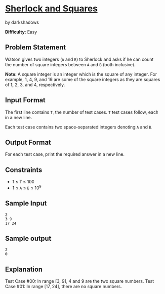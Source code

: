 # [Sherlock and Squares]
by darkshadows

**Difficulty**: Easy

## Problem Statement

Watson gives two integers (`A` and `B`) to Sherlock and asks if he can count
the number of square integers between `A` and `B` (both inclusive).

**Note**: A square integer is an integer which is the square of any integer. For
example, 1, 4, 9, and 16 are some of the square integers as they are squares
of 1, 2, 3, and 4, respectively.

## Input Format

The first line contains `T`, the number of test cases. `T` test cases follow,
each in a new line.

Each test case contains two space-separated integers denoting `A` and `B`.

## Output Format

For each test case, print the required answer in a new line.

## Constraints

* 1 &le; `T` &le; 100
* 1 &le; `A` &le; `B` &le; 10<sup>9</sup>

## Sample Input

```
2
3 9
17 24
```

## Sample output

```
2
0
```

## Explanation

Test Case #00: In range [3, 9], 4 and 9 are the two square numbers.
Test Case #01: In range [17, 24], there are no square numbers.

[Sherlock and Squares]:https://www.hackerrank.com/challenges/sherlock-and-squares
